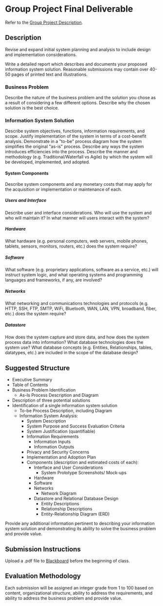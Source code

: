 # Group Project Final Deliverable

Refer to the [Group Project Description](/PROJECT.md).

## Description

Revise and expand initial system planning and analysis to include
 design and implementation considerations.

Write a detailed report
 which describes and documents your proposed information system solution. Reasonable submissions may contain over 40-50 pages of printed text and illustrations.

### Business Problem

Describe the nature of the business problem
 and the solution you chose as a result of considering a few different options.
 Describe why the chosen solution is the best choice.

### Information System Solution

Describe system objectives, functions, information requirements, and scope.
 Justify implementation of the system in terms of a cost-benefit analysis.
 Demonstrate in a "to-be" process diagram how the system simplifies the original "as-is" process.
 Describe any ways the system introduces efficiencies into the process. Describe the manner and methodology (e.g. Traditional/Waterfall vs Agile) by which the system will be developed, implemented, and adopted.

#### System Components

Describe system components and any monetary costs that may apply for the acquisition or implementation or maintenance of each.

##### Users and Interface

Describe user and interface considerations. Who will use the system and who will maintain it?
  In what manner will users interact with the system?

##### Hardware

What hardware (e.g. personal computers, web servers, mobile phones, tablets, sensors, monitors, routers, etc.) does the system require?

##### Software

What software (e.g. proprietary applications, software as a service, etc.) will instruct system logic,
 and what operating systems and programming languages and frameworks, if any, are involved?

##### Networks

What networking and communications technologies and protocols (e.g. HTTP, SSH, FTP, SMTP, WiFi, Bluetooth, WAN, LAN, VPN, broadband, fiber, etc.) does the system require?

##### Datastore

How does the system capture and store data, and how does the system process data into information?
 What database technologies does the system use?
 What database concepts (e.g. Entities, Relationships, tables, datatypes, etc.) are included in the scope of the database design?

## Suggested Structure

  + Executive Summary
  + Table of Contents
  + Business Problem Identification
    + As-Is Process Description and Diagram
  + Description of three potential solutions
  + Identification of a single information system solution
    + To-be Process Description, including Diagram
    + Information System Analysis:
      + System Description
      + System Purpose and Success Evaluation Criteria
      + System Justification (quantifiable)
      + Information Requirements
        + Information Inputs
        + Information Outputs
      + Privacy and Security Concerns
      + Implementation and Adoption Plan
      + Components (description and estimated costs of each):
         + Interface and User Considerations
           + System Prototype Screenshots/ Mock-ups
         + Hardware
         + Software
         + Networks
           + Network Diagram
         + Datastore and Relational Database Design
           + Entity Descriptions
           + Relationship Descriptions
           + Entity-Relationship Diagram (ERD)

Provide any additional information pertinent to describing your information system solution and demonstrating its ability to solve the business problem and provide value.

## Submission Instructions

Upload a .pdf file to [Blackboard](https://blackboard.gwu.edu/webapps/assignment/uploadAssignment?content_id=_6869960_1&course_id=_260292_1&assign_group_id=&mode=cpview) before the beginning of class.

## Evaluation Methodology

Each submission will be assigned an integer grade from 1 to 100 based on
 content,
 organizational structure,
 ability to address the requirements, and
 ability to address the business problem and provide value.
